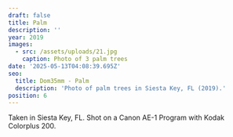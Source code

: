 ```yaml
---
draft: false
title: Palm
description: ''
year: 2019
images:
  - src: /assets/uploads/21.jpg
    caption: Photo of 3 palm trees
date: '2025-05-13T04:08:39.695Z'
seo:
  title: Dom35mm - Palm
  description: 'Photo of palm trees in Siesta Key, FL (2019).'
position: 6
---
```




Taken in Siesta Key, FL. Shot on a Canon AE-1 Program with Kodak Colorplus 200.
